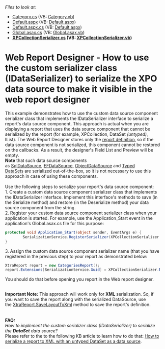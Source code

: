 <!-- default file list -->
*Files to look at*:

* [Category.cs](./CS/T120425/Category.cs) (VB: [Category.vb](./VB/T120425/Category.vb))
* [Default.aspx](./CS/T120425/Default.aspx) (VB: [Default.aspx](./VB/T120425/Default.aspx))
* [Default.aspx.cs](./CS/T120425/Default.aspx.cs) (VB: [Default.aspx](./VB/T120425/Default.aspx))
* [Global.asax.cs](./CS/T120425/Global.asax.cs) (VB: [Global.asax.vb](./VB/T120425/Global.asax.vb))
* **[XPCollectionSerializer.cs](./CS/T120425/XPCollectionSerializer.cs) (VB: [XPCollectionSerializer.vb](./VB/T120425/XPCollectionSerializer.vb))**
<!-- default file list end -->
# Web Report Designer - How to use the custom serializer class (IDataSerializer) to serialize the XPO data source to make it visible in the web report designer


<p>This example demonstrates how to use the custom data source component serializer class that implements the IDataSerializer interface to serialize a report's data source component. This approach is actual when you are displaying a report that uses the data source component that cannot be serialized by the report (for example, XPCollection, DataSet <em>(untyped)</em>, IList). The Web Report Designer stores only the <a href="https://documentation.devexpress.com/#XtraReports/CustomDocument2592">report definition</a>, so if the data source component is not serialized, this component cannot be restored on the callbacks. As a result, the designer's Field List and Preview will be empty.<br /><strong>Note</strong> that such data source components as <a href="https://documentation.devexpress.com/#CoreLibraries/clsDevExpressDataAccessSqlSqlDataSourcetopic">SqlDataSource</a>, <a href="https://documentation.devexpress.com/#CoreLibraries/clsDevExpressDataAccessEntityFrameworkEFDataSourcetopic">EFDataSource</a>, <a href="https://documentation.devexpress.com/#CoreLibraries/clsDevExpressDataAccessObjectBindingObjectDataSourcetopic">ObjectDataSource</a> and <a href="https://msdn.microsoft.com/en-us/library/esbykkzb%28v=vs.110%29.aspx">Typed DataSets</a> are serialized out-of-the-box, so it is not necessary to use this approach in case of using these components.<br /><br />Use the following steps to serialize your report's data source component:<br />1. Create a custom data source component serializer class that implements the IDataSerializer interface. Implement this interface's methods to save (in the Serialize method) and restore (in the Deserialize method) your data source component from the string.<br />2. Register your custom data source component serializer class when your application is started. For example, use the Application_Start event in the application's Global.asax.cs file for this purpose:</p>


```cs
protected void Application_Start(object sender, EventArgs e) {
        SerializationService.RegisterSerializer(XPCollectionSerializer.NAME, new XPCollectionSerializer());
}
```


<p>3. Assign the custom data source component serializer name (that you have registered in the previous step) to your report as demonstrated below:</p>


```cs
XtraReport report = new CategoriesReport();
report.Extensions[SerializationService.Guid] = XPCollectionSerializer.NAME;
```


<p>You should do that before opening you report in the Web report designer.</p>
<br /><strong>Important Note:</strong> This approach will work only for <strong>XML</strong> serialization. So, if you want to save the report along with the serialized DataSource, use the <a href="https://documentation.devexpress.com/#XtraReports/DevExpressXtraReportsUIXtraReport_SaveLayoutToXmltopic">XtraReport.SaveLayoutToXml</a> method to save the report's definition.<br /><br /><br /><strong>FAQ:</strong><br /><em>How to implement the custom serializer class (IDataSerializer) to serialize the <strong>DataSet</strong> data source?</em><br />Please refer to the to the following KB article to learn how to do that: <a href="https://www.devexpress.com/Support/Center/p/T269534">How to serialize a report to XML with an untyped DataSet as a data source</a>.<br /><br />

<br/>


